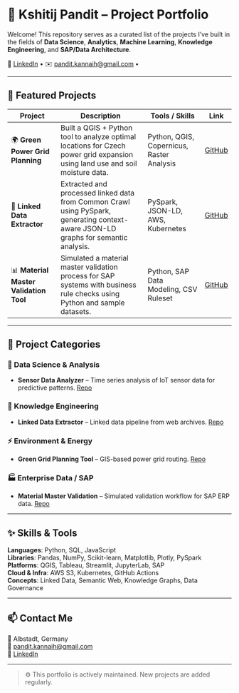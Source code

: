 # 📁 Kshitij Pandit – Project Portfolio

Welcome! This repository serves as a curated list of the projects I’ve built in the fields of **Data Science**, **Analytics**, **Machine Learning**, **Knowledge Engineering**, and **SAP/Data Architecture**.

🔗 [LinkedIn](https://www.linkedin.com/in/kshitij-pandit-8a95bb178/) • ✉️ pandit.kannaih@gmail.com • 

---

## 📌 Featured Projects

| Project | Description | Tools / Skills | Link |
|--------|-------------|----------------|------|
| 🌍 **Green Power Grid Planning** | Built a QGIS + Python tool to analyze optimal locations for Czech power grid expansion using land use and soil moisture data. | Python, QGIS, Copernicus, Raster Analysis | [GitHub](https://github.com/Jeevanmerkaji/Grid-Green) |
| 🧠 **Linked Data Extractor** | Extracted and processed linked data from Common Crawl using PySpark, generating context-aware JSON-LD graphs for semantic analysis. | PySpark, JSON-LD, AWS, Kubernetes | [GitHub](https://github.com/username/linked-data-extractor) |
| 📊 **Material Master Validation Tool** | Simulated a material master validation process for SAP systems with business rule checks using Python and sample datasets. | Python, SAP Data Modeling, CSV Ruleset | [GitHub](https://github.com/kshitij916/material-master-data-governance-simulation) |

---

## 📂 Project Categories

### 🧪 Data Science & Analysis
- **Sensor Data Analyzer** – Time series analysis of IoT sensor data for predictive patterns. [Repo](https://github.com/username/sensor-data-analyzer)

### 🧠 Knowledge Engineering
- **Linked Data Extractor** – Linked data pipeline from web archives. [Repo](https://github.com/username/linked-data-extractor)

### ⚡ Environment & Energy
- **Green Grid Planning Tool** – GIS-based power grid routing. [Repo](https://github.com/username/green-grid-planner)

### 🏭 Enterprise Data / SAP
- **Material Master Validation** – Simulated validation workflow for SAP ERP data. [Repo](https://github.com/username/material-master-validation)

---

## ✨ Skills & Tools

**Languages**: Python, SQL, JavaScript  
**Libraries**: Pandas, NumPy, Scikit-learn, Matplotlib, Plotly, PySpark  
**Platforms**: QGIS, Tableau, Streamlit, JupyterLab, SAP  
**Cloud & Infra**: AWS S3, Kubernetes, GitHub Actions  
**Concepts**: Linked Data, Semantic Web, Knowledge Graphs, Data Governance

---

## 📫 Contact Me

📍 Albstadt, Germany  
📧 pandit.kannaih@gmail.com  
🔗 [LinkedIn](https://www.linkedin.com/in/kshitij-pandit-8a95bb178)

---

> ⚙️ This portfolio is actively maintained. New projects are added regularly.
